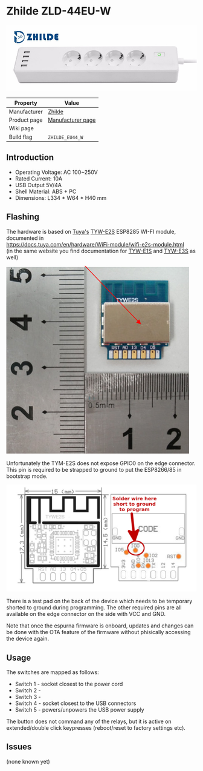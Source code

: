 # Zhilde ZLD-44EU-W

![Zhilde ZLD-44EU-W](images/devices/zhilde-zld-44eu-w.jpg)

|Property|Value|
|---|---|
|Manufacturer|[Zhilde](http://www.zhilde.com)|
|Product page|[Manufacturer page](http://www.zhilde.com/product/60705150109-805652505/EU_WiFi_Surge_Protector_Extension_Socket_4_Outlets_works_with_Amazon_Echo_Smart_Power_Strip.html)|
|Wiki page||
|Build flag|`ZHILDE_EU44_W`|

## Introduction

* Operating Voltage: AC 100~250V
* Rated Current: 10A
* USB Output 5V/4A
* Shell Material: ABS + PC 
* Dimensions: L334 * W64 * H40 mm 

## Flashing

The hardware is based on [Tuya's](https://docs.tuya.com/en/) [TYW-E2S](https://docs.tuya.com/en/hardware/WiFi-module/wifi-e2s-module.html) ESP8285 WI-FI module, documented in <br> https://docs.tuya.com/en/hardware/WiFi-module/wifi-e2s-module.html <br>
(in the same website you find documentation for [TYW-E1S](https://docs.tuya.com/en/hardware/WiFi-module/wifi-e1s-module.html) and [TYW-E3S](https://docs.tuya.com/en/hardware/WiFi-module/wifi-e3s-module.html) as well)

![ZLD-44EU-W](images/flashing/tywe2s-module.jpg)

Unfortunately the TYM-E2S does not expose GPIO0 on the edge connector. This pin is required to be strapped to ground to put the ESP8266/85 in bootstrap mode. 

![GPIO0](images/flashing/tywe2s-pins.jpg)

There is a test pad on the back of the device which needs to be temporary shorted to ground during programming. The other required pins are all available on the edge connector on the side with VCC and GND.

Note that once the espurna firmware is onboard, updates and changes can be done with the OTA feature of the firmware without phisically accessing the device again.

## Usage

The switches are mapped as follows:
* Switch 1 - socket closest to the power cord
* Switch 2 - 
* Switch 3 - 
* Switch 4 - socket closest to the USB connectors
* Switch 5 - powers/unpowers the USB power supply

The button does not command any of the relays, but it is active on extended/double click keypresses (reboot/reset to factory settings etc).

## Issues

(none known yet)